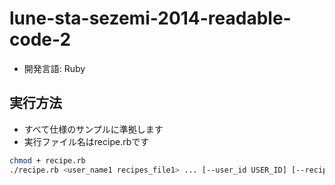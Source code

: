 lune-sta-sezemi-2014-readable-code-2
====================================

* 開発言語: Ruby

実行方法
---------------------------------
* すべて仕様のサンプルに準拠します
* 実行ファイル名はrecipe.rbです

```sh
chmod + recipe.rb
./recipe.rb <user_name1 recipes_file1> ... [--user_id USER_ID] [--recipe_id RECIPE_ID]
```
